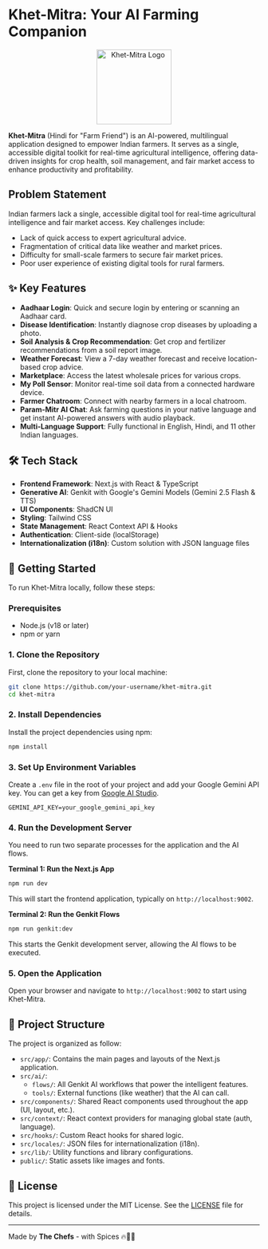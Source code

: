 # Khet-Mitra: Your AI Farming Companion

<div align="center">
  <img src="https://storage.googleapis.com/maker-studio-project-files-prod/f46f3661-d774-4b53-936a-2d939611f7c3/khet-mitra-logo.png" alt="Khet-Mitra Logo" width="150">
</div>

**Khet-Mitra** (Hindi for "Farm Friend") is an AI-powered, multilingual application designed to empower Indian farmers. It serves as a single, accessible digital toolkit for real-time agricultural intelligence, offering data-driven insights for crop health, soil management, and fair market access to enhance productivity and profitability.

## Problem Statement

Indian farmers lack a single, accessible digital tool for real-time agricultural intelligence and fair market access. Key challenges include:
- Lack of quick access to expert agricultural advice.
- Fragmentation of critical data like weather and market prices.
- Difficulty for small-scale farmers to secure fair market prices.
- Poor user experience of existing digital tools for rural farmers.

## ✨ Key Features

- **Aadhaar Login**: Quick and secure login by entering or scanning an Aadhaar card.
- **Disease Identification**: Instantly diagnose crop diseases by uploading a photo.
- **Soil Analysis & Crop Recommendation**: Get crop and fertilizer recommendations from a soil report image.
- **Weather Forecast**: View a 7-day weather forecast and receive location-based crop advice.
- **Marketplace**: Access the latest wholesale prices for various crops.
- **My Poll Sensor**: Monitor real-time soil data from a connected hardware device.
- **Farmer Chatroom**: Connect with nearby farmers in a local chatroom.
- **Param-Mitr AI Chat**: Ask farming questions in your native language and get instant AI-powered answers with audio playback.
- **Multi-Language Support**: Fully functional in English, Hindi, and 11 other Indian languages.

## 🛠️ Tech Stack

- **Frontend Framework**: Next.js with React & TypeScript
- **Generative AI**: Genkit with Google's Gemini Models (Gemini 2.5 Flash & TTS)
- **UI Components**: ShadCN UI
- **Styling**: Tailwind CSS
- **State Management**: React Context API & Hooks
- **Authentication**: Client-side (localStorage)
- **Internationalization (i18n)**: Custom solution with JSON language files

## 🚀 Getting Started

To run Khet-Mitra locally, follow these steps:

### Prerequisites

- Node.js (v18 or later)
- npm or yarn

### 1. Clone the Repository

First, clone the repository to your local machine:
```bash
git clone https://github.com/your-username/khet-mitra.git
cd khet-mitra
```

### 2. Install Dependencies

Install the project dependencies using npm:
```bash
npm install
```

### 3. Set Up Environment Variables

Create a `.env` file in the root of your project and add your Google Gemini API key. You can get a key from [Google AI Studio](https://aistudio.google.com/app/apikey).

```env
GEMINI_API_KEY=your_google_gemini_api_key
```

### 4. Run the Development Server

You need to run two separate processes for the application and the AI flows.

**Terminal 1: Run the Next.js App**
```bash
npm run dev
```
This will start the frontend application, typically on `http://localhost:9002`.

**Terminal 2: Run the Genkit Flows**
```bash
npm run genkit:dev
```
This starts the Genkit development server, allowing the AI flows to be executed.

### 5. Open the Application

Open your browser and navigate to `http://localhost:9002` to start using Khet-Mitra.

## 📂 Project Structure

The project is organized as follow:
- `src/app/`: Contains the main pages and layouts of the Next.js application.
- `src/ai/`:
  - `flows/`: All Genkit AI workflows that power the intelligent features.
  - `tools/`: External functions (like weather) that the AI can call.
- `src/components/`: Shared React components used throughout the app (UI, layout, etc.).
- `src/context/`: React context providers for managing global state (auth, language).
- `src/hooks/`: Custom React hooks for shared logic.
- `src/locales/`: JSON files for internationalization (i18n).
- `src/lib/`: Utility functions and library configurations.
- `public/`: Static assets like images and fonts.

## 📄 License

This project is licensed under the MIT License. See the [LICENSE](LICENSE) file for details.

---

Made by **The Chefs** - with Spices 🔥👨‍🍳

